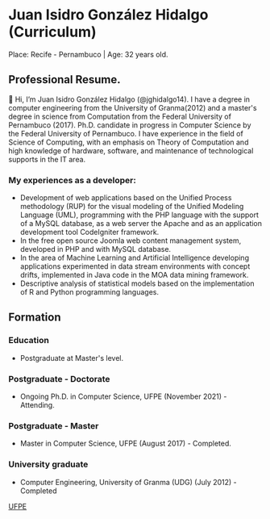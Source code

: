 <!---
- 👋 Hi, I’m @jghidalgo14
- 👀 I’m interested in ...
- 🌱 I’m currently learning ...
- 💞️ I’m looking to collaborate on ...
- 📫 How to reach me ....
--->
<!---
jghidalgo14/jghidalgo14 is a ✨ special ✨ repository because its `README.md` (this file) appears on your GitHub profile.
You can click the Preview link to take a look at your changes.
--->
# Juan Isidro González Hidalgo (Curriculum)
Place: Recife - Pernambuco | Age: 32 years old.

## Professional Resume.
👋 Hi, I’m Juan Isidro González Hidalgo (@jghidalgo14). I have a degree in computer engineering from the University of Granma(2012)
and a master's degree in science from Computation from the Federal University of Pernambuco (2017).
Ph.D. candidate in progress in Computer Science by the Federal University of Pernambuco.
I have experience in the field of Science of Computing, with an emphasis on Theory of Computation and high knowledge of hardware,
software, and maintenance of technological supports in the IT area.

### My experiences as a developer: 
- Development of web applications based on the Unified Process methodology (RUP) for the visual modeling of the Unified Modeling Language (UML), programming with the PHP language with the support of a MySQL database, as a web server the Apache and as an application development tool CodeIgniter framework. 
- In the free open source Joomla web content management system, developed in PHP and with MySQL database. 
- In the area of Machine Learning and Artificial Intelligence developing applications experimented in data stream environments with concept drifts, implemented in Java code in the MOA data mining framework. 
- Descriptive analysis of statistical models based on the implementation of R and Python programming languages.

## Formation
### Education
- Postgraduate at Master's level.
### Postgraduate - Doctorate
- Ongoing Ph.D. in Computer Science, UFPE
(November 2021) - Attending.
### Postgraduate - Master
- Master in Computer Science, UFPE
(August 2017) - Completed.
### University graduate
- Computer Engineering, University of Granma (UDG)
(July 2012) - Completed

[UFPE](http://buscatextual.cnpq.br/buscatextual/visualizacv.do?id=K8479569A6&tokenCaptchar=03AGdBq27CI3SqnTRJKaLuD5Da5HdZblRD0zdFtrM9kkUhLNyLtt-MNGL48RxYe1XjBPyT6eDWpAu_6sAdeOR_idHzyYBJwppGc3LyGov6uzSZnto8fuBsYusFnnbmk9uuWEBj6d5Y5Bj-id8taQRHD1DlF2gOBhSHVib6Rx3TpIf9zaMMMsAhSZ7k6am34BR7QydrvoPB_hEHqLCyyXXmwRZCevLpjuSfll9wazbBYUiAayuECjrd7m4EkYFUhqF9Ewv85MyquoQxHS6kOd2W8YvHCTxHMwvcfiBBvkUvkBjcxCz5J55Q-V7m_LSoBoEmDfEc8nS89wuGaNx7RQV15GXvHAKzC7ltWIqFUr2W-1Qyll5bzHth7x6HrSSmjXVHiZlQuNtEIwPJMF-BcktfbEQIKCt9jqYL0OMWNBJAerntmjTy7PoKhKVFMkzAB4OamEmVI-BdO068IIEYKaXl0D-b_YD3CqOvTw)
